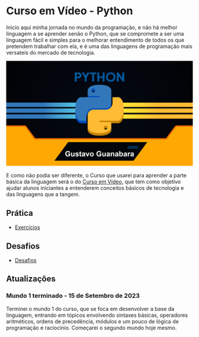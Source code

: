 # Curso em Vídeo - Python

Inicio aqui minha jornada no mundo da programação, e não há melhor linguagem a se aprender senão o Python, que se compromete a ser uma linguagem fácil e simples para o melhorar entendimento de todos os que pretendem trabalhar com ela, e é uma das linguagens de programação mais versateis do mercado de tecnologia.

<!-- Design is incomplete -->
![Python Programming Language Design](imagens/Python%20design.jpg)

E como não podia ser diferente, o Curso que usarei para aprender a parte básica da linguagem será o do <a href="http://youtube.com/@CursoemVideo" target="_blank" rel="noopener noreferrer">Curso em Vídeo,</a> que tem como objetivo ajudar alunos iniciantes a entenderem conceitos básicos de tecnologia e das linguagens que a tangem.

## Prática

- [Exercícios](https://github.com/LucsasL/python-ptbr/tree/main/desafios)

## Desafios

- [Desafios](https://github.com/LucsasL/python-ptbr/tree/main/scripts-python)

## Atualizações

### Mundo 1 terminado - 15 de Setembro de 2023

Terminei o mundo 1 do curso, que se foca em desenvolver a base da linguagem, entrando em tópicos envolvendo sintaxes básicas, operadores aritméticos, ordens de precedência, módulos e um pouco de lógica de programação e raciocínio. Começarei o segundo mundo hoje mesmo.